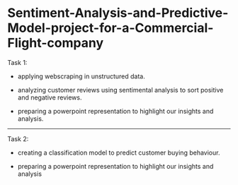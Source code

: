 # Sentiment-Analysis-and-Predictive-Model-project-for-a-Commercial-Flight-company


Task 1:

- applying webscraping in unstructured data.

- analyzing customer reviews using sentimental analysis to sort positive and negative reviews.

- preparing a powerpoint representation to highlight our insights and analysis.


------------------------------------------------------------------------------------------------------------------------

Task 2:

- creating a classification model to predict customer buying behaviour.

- preparing a powerpoint representation to highlight our insights and analysis
